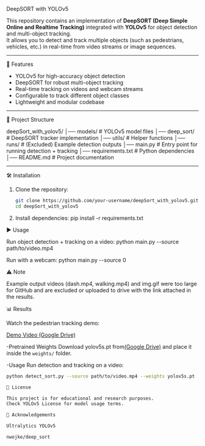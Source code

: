 DeepSORT with YOLOv5

This repository contains an implementation of **DeepSORT (Deep Simple Online and Realtime Tracking)** integrated with **YOLOv5** for object detection and multi-object tracking.  
It allows you to detect and track multiple objects (such as pedestrians, vehicles, etc.) in real-time from video streams or image sequences.

---

🚀 Features
- YOLOv5 for high-accuracy object detection  
- DeepSORT for robust multi-object tracking  
- Real-time tracking on videos and webcam streams  
- Configurable to track different object classes  
- Lightweight and modular codebase

---

📂 Project Structure

deepSort_with_yolov5/
│── models/ # YOLOv5 model files
│── deep_sort/ # DeepSORT tracker implementation
│── utils/ # Helper functions
│── runs/ # (Excluded) Example detection outputs
│── main.py # Entry point for running detection + tracking
│── requirements.txt # Python dependencies
│── README.md # Project documentation


---

🛠️ Installation

1. Clone the repository:
   ```bash
   git clone https://github.com/your-username/deepSort_with_yolov5.git
   cd deepSort_with_yolov5

2. Install dependencies:
pip install -r requirements.txt

▶️ Usage

Run object detection + tracking on a video:
python main.py --source path/to/video.mp4

Run with a webcam:
python main.py --source 0

⚠️ Note

Example output videos (dash.mp4, walking.mp4) and img.gif were too large for GitHub and are excluded or uploaded to drive with the link attached in the results.

📊 Results

Watch the pedestrian tracking demo:

[Demo Video (Google Drive)](https://drive.google.com/file/d/1FtHm8imCToP3V8y5sYxTXwbc_9RGLBZ4/view?usp=sharing)

-Pretrained Weights
Download yolov5s.pt from[(Google Drive)](https://drive.google.com/file/d/184IIkQqF7nKPiHemgd-4i_0jj_Btmvxl/view?usp=sharing) and place it inside the `weights/` folder.

-Usage
Run detection and tracking on a video:

```bash
python detect_sort.py --source path/to/video.mp4 --weights yolov5s.pt

📜 License

This project is for educational and research purposes.
Check YOLOv5 License for model usage terms.

🙌 Acknowledgements

Ultralytics YOLOv5

nwojke/deep_sort




